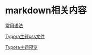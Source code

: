 # markdown相关内容

[常用语法](./markdown-template.md)

[Typora主题css文件](./static/css/mytheme.css)

[Typora主题预览](./markdown-template.html)

